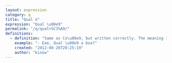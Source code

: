 ```yaml
---
layout: expression
category: q
title: "Qual é"
expression: "Qual \u00e9"
permalink: "/q/qual+%C3%A9/"
definitions:
  - definition: "Same as Co\u00e9, but written correctly. The meaning is similar to wazup."
    example: "- Eae, Qual \u00e9 a boa?"
    created: "2012-08-26T20:25:19"
    author: "kinow"
---
```

